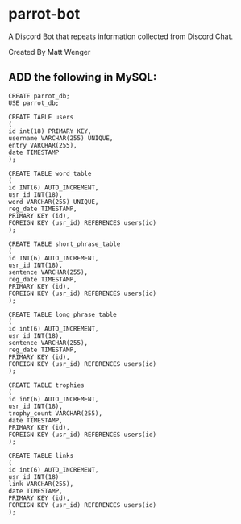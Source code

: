 # parrot-bot
A Discord Bot that repeats information collected from Discord Chat.

Created By Matt Wenger

ADD the following in MySQL:
---------------


	CREATE parrot_db;
	USE parrot_db;

	CREATE TABLE users 
	(
	id int(18) PRIMARY KEY,
	username VARCHAR(255) UNIQUE,
	entry VARCHAR(255),
	date TIMESTAMP
	);

	CREATE TABLE word_table 
	(
  	id INT(6) AUTO_INCREMENT,
	usr_id INT(18),
  	word VARCHAR(255) UNIQUE,
  	reg_date TIMESTAMP,
	PRIMARY KEY (id),
	FOREIGN KEY (usr_id) REFERENCES users(id)
	);

	CREATE TABLE short_phrase_table 
	(
  	id INT(6) AUTO_INCREMENT,
	usr_id INT(18),
  	sentence VARCHAR(255),
  	reg_date TIMESTAMP,
	PRIMARY KEY (id),
	FOREIGN KEY (usr_id) REFERENCES users(id)
	);
  
	CREATE TABLE long_phrase_table 
	(
  	id int(6) AUTO_INCREMENT,
	usr_id INT(18),
  	sentence VARCHAR(255),
  	reg_date TIMESTAMP,
	PRIMARY KEY (id),
	FOREIGN KEY (usr_id) REFERENCES users(id)
	);	
	
	CREATE TABLE trophies 
	(
	id int(6) AUTO_INCREMENT,
	usr_id INT(18),
	trophy_count VARCHAR(255),
	date TIMESTAMP,
	PRIMARY KEY (id),
	FOREIGN KEY (usr_id) REFERENCES users(id)
	);
	
	CREATE TABLE links 
	(
	id int(6) AUTO_INCREMENT,
	usr_id INT(18)
	link VARCHAR(255),
	date TIMESTAMP,
	PRIMARY KEY (id),
	FOREIGN KEY (usr_id) REFERENCES users(id)
	);



